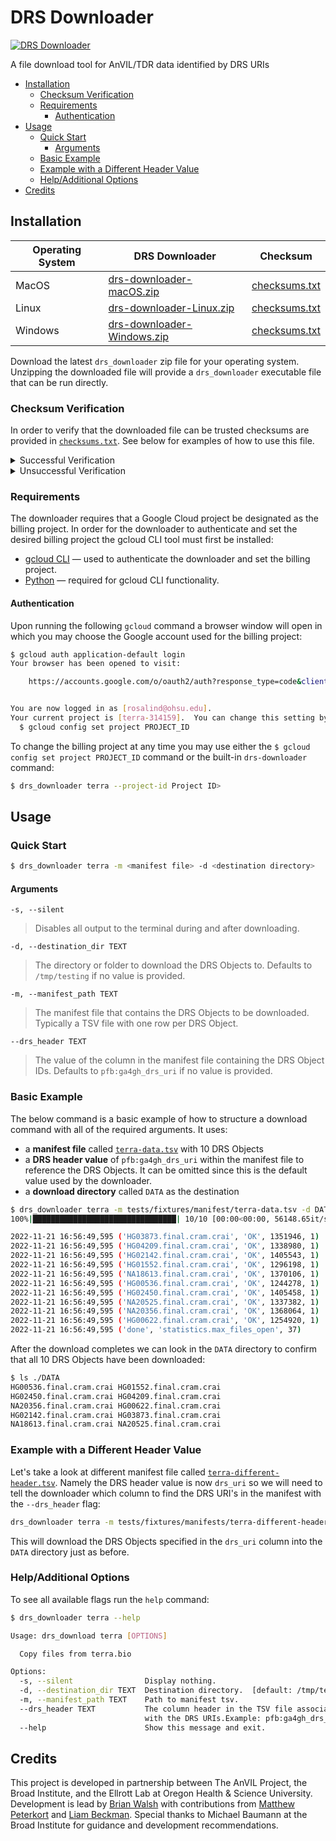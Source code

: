 # DRS Downloader <!-- omit from toc -->

[![DRS Downloader][build-badge]][build-link]

[build-badge]: https://github.com/anvilproject/drs_downloader/actions/workflows/build.yml/badge.svg
[build-link]: https://github.com/anvilproject/drs_downloader/actions/workflows/build.yml

A file download tool for AnVIL/TDR data identified by DRS URIs


- [Installation](#installation)
    - [Checksum Verification](#checksum-verification)
    - [Requirements](#requirements)
        - [Authentication](#authentication)
- [Usage](#usage)
    - [Quick Start](#quick-start)
        - [Arguments](#arguments)
    - [Basic Example](#basic-example)
    - [Example with a Different Header Value](#example-with-a-different-header-value)
    - [Help/Additional Options](#helpadditional-options)
- [Credits](#credits)

## Installation

| Operating System | DRS Downloader                        | Checksum                       |
| ---------------- | ------------------------------------- | ------------------------------ |
| MacOS            | [drs-downloader-macOS.zip][macos]     | [checksums.txt](checksums)     |
| Linux            | [drs-downloader-Linux.zip](Linux)     | [checksums.txt](checksums.txt) |
| Windows          | [drs-downloader-Windows.zip](Windows) | [checksums.txt](checksums.txt) |

[macos]: https://github.com/anvilproject/drs_downloader/releases/latest/download/drs-downloader-macOS.zip
[linux]: https://github.com/anvilproject/drs_downloader/releases/latest/download/drs-downloader-Linux.zip
[windows]: https://github.com/anvilproject/drs_downloader/releases/latest/download/drs-downloader-Windows.zip
[checksums]: https://github.com/anvilproject/drs_downloader/releases/latest/download/checksums.txt

Download the latest `drs_downloader` zip file for your operating system. Unzipping the downloaded file will provide a `drs_downloader` executable file that can be run directly.

### Checksum Verification

In order to verify that the downloaded file can be trusted checksums are provided in [`checksums.txt`][checksums]. See below for examples of how to use this file.

<details>
<summary>Successful Verification</summary>

To verify the integrity of the binaries on macOS run the following in the same directory as the downloaded zip file:

```sh
$ shasum -c checksums.txt --ignore-missing
drs-downloader-macOS.zip: OK
```

If the `shasum` command outputs `OK` than the verification was successful and the executable can be trusted.
</details>

<details>
<summary>Unsuccessful Verification</summary>

Alternatively if the commad outputs `FAILED` than the checksum did not match and the binary should not be run.

```sh
$ shasum -c checksums.txt --ignore-missing
drs-downloader-macOS.zip: FAILED
shasum: WARNING: 1 computed checksum did NOT match
shasum: checksums.txt: no file was verified
```

In such a case please reach out to the contributors for assistance.
</details>

### Requirements

The downloader requires that a Google Cloud project be designated as the billing project. In order for the downloader to authenticate and set the desired billing project the gcloud CLI tool must first be installed:

* [gcloud CLI](https://cloud.google.com/sdk/docs/install) — used to authenticate the downloader and set the billing project.
* [Python](https://www.python.org/) — required for gcloud CLI functionality.

#### Authentication

Upon running the following `gcloud` command a browser window will open in which you may choose the Google account used for the billing project:

```sh
$ gcloud auth application-default login
Your browser has been opened to visit:

    https://accounts.google.com/o/oauth2/auth?response_type=code&client_id=...


You are now logged in as [rosalind@ohsu.edu].
Your current project is [terra-314159].  You can change this setting by running:
  $ gcloud config set project PROJECT_ID
```

To change the billing project at any time you may use either the `$ gcloud config set project PROJECT_ID` command or the built-in `drs-downloader` command:

```sh
$ drs_downloader terra --project-id Project ID>
```

## Usage

### Quick Start

```sh
$ drs_downloader terra -m <manifest file> -d <destination directory>
```

#### Arguments

`-s, --silent`
> Disables all output to the terminal during and after downloading.

`-d, --destination_dir TEXT`
> The directory or folder to download the DRS Objects to. Defaults to `/tmp/testing` if no value is provided.

`-m, --manifest_path TEXT`
> The manifest file that contains the DRS Objects to be downloaded. Typically a TSV file with one row per DRS Object.

`--drs_header TEXT`
> The value of the column in the manifest file containing the DRS Object IDs. Defaults to `pfb:ga4gh_drs_uri` if no value is provided.

### Basic Example

The below command is a basic example of how to structure a download command with all of the required arguments. It uses:

* a **manifest file** called [`terra-data.tsv`][terra-data] with 10 DRS Objects
* a **DRS header value** of `pfb:ga4gh_drs_uri` within the manifest file to reference the DRS Objects. It can be omitted since this is the default value used by the downloader.
* a **download directory** called `DATA` as the destination

[terra-data]: https://github.com/anvilproject/drs_downloader/blob/feature/download-recovery/tests/fixtures/manifests/terra-data.tsv


```sh
$ drs_downloader terra -m tests/fixtures/manifest/terra-data.tsv -d DATA
100%|████████████████████████████████| 10/10 [00:00<00:00, 56148.65it/s]

2022-11-21 16:56:49,595 ('HG03873.final.cram.crai', 'OK', 1351946, 1)
2022-11-21 16:56:49,595 ('HG04209.final.cram.crai', 'OK', 1338980, 1)
2022-11-21 16:56:49,595 ('HG02142.final.cram.crai', 'OK', 1405543, 1)
2022-11-21 16:56:49,595 ('HG01552.final.cram.crai', 'OK', 1296198, 1)
2022-11-21 16:56:49,595 ('NA18613.final.cram.crai', 'OK', 1370106, 1)
2022-11-21 16:56:49,595 ('HG00536.final.cram.crai', 'OK', 1244278, 1)
2022-11-21 16:56:49,595 ('HG02450.final.cram.crai', 'OK', 1405458, 1)
2022-11-21 16:56:49,595 ('NA20525.final.cram.crai', 'OK', 1337382, 1)
2022-11-21 16:56:49,595 ('NA20356.final.cram.crai', 'OK', 1368064, 1)
2022-11-21 16:56:49,595 ('HG00622.final.cram.crai', 'OK', 1254920, 1)
2022-11-21 16:56:49,595 ('done', 'statistics.max_files_open', 37)
```

After the download completes we can look in the `DATA` directory to confirm that all 10 DRS Objects have been downloaded:

```sh
$ ls ./DATA
HG00536.final.cram.crai HG01552.final.cram.crai
HG02450.final.cram.crai HG04209.final.cram.crai
NA20356.final.cram.crai HG00622.final.cram.crai
HG02142.final.cram.crai HG03873.final.cram.crai
NA18613.final.cram.crai NA20525.final.cram.crai
```

### Example with a Different Header Value

Let's take a look at different manifest file called [`terra-different-header.tsv`][terra-different-header]. Namely the DRS header value is now `drs_uri` so we will need to tell the downloader which column to find the DRS URI's in the manifest with the `--drs_header` flag:

```sh
drs_downloader terra -m tests/fixtures/manifests/terra-different-header.tsv -d DATA --drs_header drs_uri
```

This will download the DRS Objects specified in the `drs_uri` column into the `DATA` directory just as before.

[terra-different-header]: https://github.com/anvilproject/drs_downloader/blob/feature/download-recovery/tests/fixtures/manifests/terra-different-header.tsv 

### Help/Additional Options

To see all available flags run the `help` command:

```sh
$ drs_downloader terra --help

Usage: drs_download terra [OPTIONS]

  Copy files from terra.bio

Options:
  -s, --silent                Display nothing.
  -d, --destination_dir TEXT  Destination directory.  [default: /tmp/testing]
  -m, --manifest_path TEXT    Path to manifest tsv.
  --drs_header TEXT           The column header in the TSV file associated
                              with the DRS URIs.Example: pfb:ga4gh_drs_uri
  --help                      Show this message and exit.
```

## Credits

This project is developed in partnership between The AnVIL Project, the Broad Institute, and the Ellrott Lab at Oregon Health & Science University. Development is lead by [Brian Walsh](https://github.com/bwalsh) with contributions from [Matthew Peterkort](https://github.com/matthewpeterkort) and [Liam Beckman](https://github.com/lbeckman314). Special thanks to Michael Baumann at the Broad Institute for guidance and development recommendations.
